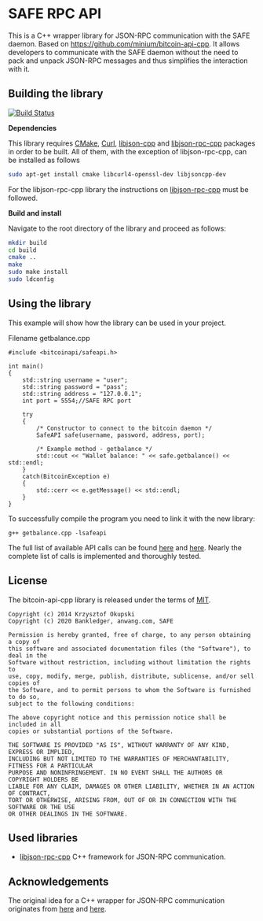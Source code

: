 SAFE RPC API
===========

This is a C++ wrapper library for JSON-RPC communication with the SAFE daemon. Based on https://github.com/minium/bitcoin-api-cpp. It allows developers to communicate with the SAFE daemon without the need to pack and unpack JSON-RPC messages and thus simplifies the interaction with it. 

Building the library
--------------------

[![Build Status](https://travis-ci.org/Bankledger/safe-rpc-api.svg?branch=master)](https://travis-ci.org/Bankledger/safe-rpc-api)

**Dependencies**

This library requires [CMake](http://www.cmake.org/cmake/resources/software.html), [Curl](http://curl.haxx.se/libcurl/), [libjson-cpp](https://github.com/open-source-parsers/jsoncpp) and [libjson-rpc-cpp](https://github.com/cinemast/libjson-rpc-cpp) packages in order to be built. All of them, with the exception of libjson-rpc-cpp, can be installed as follows

```sh
sudo apt-get install cmake libcurl4-openssl-dev libjsoncpp-dev
```

For the libjson-rpc-cpp library the instructions on [libjson-rpc-cpp](https://github.com/cinemast/libjson-rpc-cpp) must be followed.

**Build and install**

Navigate to the root directory of the library and proceed as follows:

```sh
mkdir build
cd build
cmake ..
make
sudo make install
sudo ldconfig
```

Using the library
-----------------
This example will show how the library can be used in your project. 

Filename getbalance.cpp

```
#include <bitcoinapi/safeapi.h>

int main()
{
    std::string username = "user";
    std::string password = "pass";
    std::string address = "127.0.0.1";
    int port = 5554;//SAFE RPC port

    try
    {
        /* Constructor to connect to the bitcoin daemon */
        SafeAPI safe(username, password, address, port);

        /* Example method - getbalance */
        std::cout << "Wallet balance: " << safe.getbalance() << std::endl;
    }
    catch(BitcoinException e)
    {
        std::cerr << e.getMessage() << std::endl;
    }
}
```

To successfully compile the program you need to link it with the new library:
```
g++ getbalance.cpp -lsafeapi
```

The full list of available API calls can be found [here](https://en.bitcoin.it/wiki/Original_Bitcoin_client/API_calls_list) and [here](https://github.com/Bankledger/safe/src/rpc/server.cpp). Nearly the complete list of calls is implemented and thoroughly tested.

License
-------

The bitcoin-api-cpp library is released under the terms of [MIT](http://en.wikipedia.org/wiki/MIT_License).

```
Copyright (c) 2014 Krzysztof Okupski
Copyright (c) 2020 Bankledger, anwang.com, SAFE

Permission is hereby granted, free of charge, to any person obtaining a copy of 
this software and associated documentation files (the "Software"), to deal in the 
Software without restriction, including without limitation the rights to 
use, copy, modify, merge, publish, distribute, sublicense, and/or sell copies of 
the Software, and to permit persons to whom the Software is furnished to do so, 
subject to the following conditions:

The above copyright notice and this permission notice shall be included in all 
copies or substantial portions of the Software.

THE SOFTWARE IS PROVIDED "AS IS", WITHOUT WARRANTY OF ANY KIND, EXPRESS OR IMPLIED, 
INCLUDING BUT NOT LIMITED TO THE WARRANTIES OF MERCHANTABILITY, FITNESS FOR A PARTICULAR 
PURPOSE AND NONINFRINGEMENT. IN NO EVENT SHALL THE AUTHORS OR COPYRIGHT HOLDERS BE 
LIABLE FOR ANY CLAIM, DAMAGES OR OTHER LIABILITY, WHETHER IN AN ACTION OF CONTRACT, 
TORT OR OTHERWISE, ARISING FROM, OUT OF OR IN CONNECTION WITH THE SOFTWARE OR THE USE 
OR OTHER DEALINGS IN THE SOFTWARE.
```

Used libraries
--------------
- [libjson-rpc-cpp](https://github.com/cinemast/libjson-rpc-cpp) C++ framework for JSON-RPC communication.

Acknowledgements
----------------
The original idea for a C++ wrapper for JSON-RPC communication originates from [here](https://github.com/mmgrant73/bitcoinapi) and [here](https://github.com/minium/bitcoin-api-cpp).
